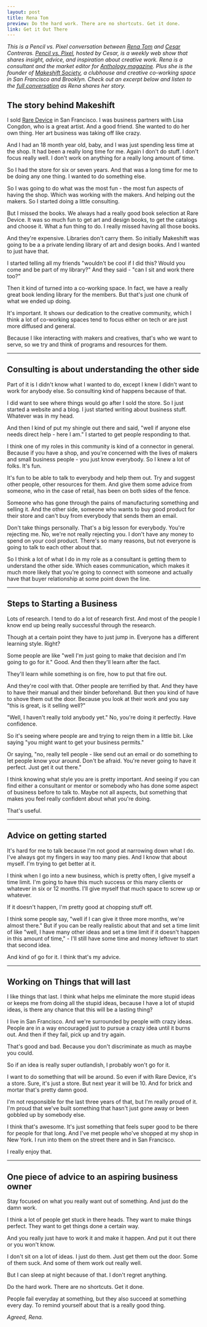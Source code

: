 ```yaml
---
layout: post
title: Rena Tom
preview: Do the hard work. There are no shortcuts. Get it done.
link: Get it Out There   
---
```


*This is a Pencil vs. Pixel conversation between [Rena Tom](http://renatom.net/) and [Cesar](https://twitter.com/pencilvspixel) Contreras. [Pencil vs. Pixel](http://pencilvspixel.com/about/), hosted by Cesar, is a weekly web show that shares insight, advice, and inspiration about creative work. Rena is a consultant and the market editor for [Anthology magazine](http://www.anthologymag.com/blog3/). Plus she is the founder of [Makeshift Society](http://makeshiftsociety.com/), a clubhouse and creative co-working space in San Francisco and Brooklyn. Check out an excerpt below and listen to the [full conversation](http://pencilvspixel.com/040-rena-tom/) as Rena shares her story.* 


## The story behind Makeshift 

I sold [Rare Device](http://renatom.net/Rare-Device) in San Francisco. I was business partners with Lisa Congdon, who is a great artist. And a good friend. She wanted to do her own thing. Her art business was taking off like crazy. 

And I had an 18 month year old, baby, and I was just spending less time at the shop. It had been a really long time for me. Again I don't do stuff. I don't focus really well. I don't work on anything for a really long amount of time. 

So I had the store for six or seven years. And that was a long time for me to be doing any one thing. I wanted to do something else. 

So I was going to do what was the most fun - the most fun aspects of having the shop. Which was working with the makers. And helping out the makers. So I started doing a little consulting. 

But I missed the books. We always had a really good book selection at Rare Device. It was so much fun to get art and design books, to get the catalogs and choose it. What a fun thing to do. I really missed having all those books. 

And they're expensive. Libraries don't carry them. So initially Makeshift was going to be a a private lending library of art and design books. And I wanted to just have that. 

I started telling all my friends "wouldn't be cool if I did this? Would you come and be part of my library?" And they said - "can I sit and work there too?" 

Then it kind of turned into a co-working space. In fact, we have a really great book lending library for the members. But that's just one chunk of what we ended up doing. 

It's important. It shows our dedication to the creative community, which I think a lot of co-working spaces tend to focus either on tech or are just more diffused and general. 

Because I like interacting with makers and creatives, that's who we want to serve, so we try and think of programs and resources for them. 

* * * 

## Consulting is about understanding the other side 

Part of it is I didn't know what I wanted to do, except I knew I didn't want to work for anybody else. So consulting kind of happens because of that. 

I did want to see where things would go after I sold the store. So I just started a website and a blog. I just started writing about business stuff. Whatever was in my head. 

And then I kind of put my shingle out there and said, "well if anyone else needs direct help - here I am." I started to get people responding to that. 

I think one of my roles in this community is kind of a connector in general. Because if you have a shop, and you're concerned with the lives of makers and small business people -  you just know everybody. So I knew a lot of folks. It's fun. 

It's fun to be able to talk to everybody and help them out. Try and suggest other people, other resources for them. And give them some advice from someone, who in the case of retail, has been on both sides of the fence. 

Someone who has gone through the pains of manufacturing something and selling it. And the other side, someone who wants to buy good product for their store and can't buy from everybody that sends them an email. 

Don't take things personally. That's a big lesson for everybody. You're rejecting me. No, we're not really rejecting you. I don't have any money to spend on your cool product. There's so many reasons, but not everyone is going to talk to each other about that. 

So I think a lot of what I do in my role as a consultant is getting them to understand the other side. Which eases communication, which makes it much more likely that you're going to connect with someone and actually have that buyer relationship at some point down the line.   

* * * 

## Steps to Starting a Business

Lots of research. I tend to do a lot of research first. And most of the people I know end up being really successful through the research. 

Though at a certain point they have to just jump in. Everyone has a different learning style. Right? 

Some people are like "well I'm just going to make that decision and I'm going to go for it." Good. And then they'll learn after the fact. 

They'll learn while something is on fire, how to put that fire out. 

And they're cool with that. Other people are terrified by that. And they have to have their manual and their binder beforehand. But then you kind of have to shove them out the door. Because you look at their work and you say "this is great, is it selling well?" 

"Well, I haven't really told anybody yet." No, you're doing it perfectly. Have confidence. 

So it's seeing where people are and trying to reign them in a little bit. Like saying "you might want to get your business permits." 

Or saying, "no, really tell people - like send out an email or do something to let people know your around. Don't be afraid. You're never going to have it perfect. Just get it out there."

I think knowing what style you are is pretty important. And seeing if you can find either a consultant or mentor or somebody who has done some aspect of business before to talk to. Maybe not all aspects, but something that makes you feel really confident about what you're doing. 

That's useful. 

* * * 

## Advice on getting started 

It's hard for me to talk because I'm not good at narrowing down what I do. I've always got my fingers in way too many pies. And I know that about myself. I'm trying to get better at it. 

I think when I go into a new business, which is pretty often, I give myself a time limit. I'm going to have this much success or this many clients or whatever in six or 12 months. I'll give myself that much space to screw up or whatever. 

If it doesn't happen, I'm pretty good at chopping stuff off. 

I think some people say, "well if I can give it three more months, we're almost there." But if you can be really realistic about that and set a time limit of like "well, I have many other ideas and set a time limit if it doesn't happen in this amount of time," - I'll still have some time and money leftover to start that second idea. 

And kind of go for it. I think that's my advice. 

* * * 

## Working on Things that will last

I like things that last. I think what helps me eliminate the more stupid ideas or keeps me from doing all the stupid ideas, because I have a lot of stupid ideas, is there any chance that this will be a lasting thing? 

I live in San Francisco. And we're surrounded by people with crazy ideas. People are in a way encouraged just to pursue a crazy idea until it burns out. And then if they fail, pick up and try again. 

That's good and bad. Because you don't discriminate as much as maybe you could. 

So if an idea is really super outlandish, I probably won't go for it. 

I want to do something that will be around. So even if with Rare Device, it's a store. Sure, it's just a store. But next year it will be 10. And for brick and mortar that's pretty damn good. 

I'm not responsible for the last three years of that, but I'm really proud of it. I'm proud that we've built something that hasn't just gone away or been gobbled up by somebody else. 

I think that's awesome. It's just something that feels super good to be there for people for that long. And I've met people who've shopped at my shop in New York. I run into them on the street there and in San Francisco. 

I really enjoy that. 

* * * 

## One piece of advice to an aspiring business owner 

Stay focused on what you really want out of something. And just do the damn work. 

I think a lot of people get stuck in there heads. They want to make things perfect. They want to get things done a certain way. 

And you really just have to work it and make it happen. And put it out there or you won't know.  

I don't sit on a lot of ideas. I just do them. Just get them out the door. Some of them suck. And some of them work out really well.

But I can sleep at night because of that. I don't regret anything. 

Do the hard work. There are no shortcuts. Get it done.

People fail everyday at something, but they also succeed at something every day. To remind yourself about that is a really good thing.

*Agreed, Rena.* 







 







